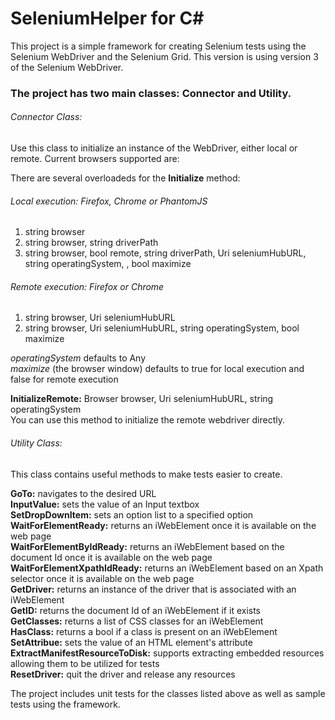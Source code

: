 # SeleniumHelper for C#

This project is a simple framework for 
creating Selenium tests using the Selenium
WebDriver and the Selenium Grid.  This version is using version 3
of the Selenium WebDriver.

### The project has two main classes:  Connector and Utility.

###### Connector Class:
Use this class to initialize an instance of the WebDriver, 
either local or remote.  Current browsers supported are:

There are several overloadeds for the __Initialize__ method:<br />
###### Local execution:  Firefox, Chrome or PhantomJS<br />
1. string browser <br />
2. string browser, string driverPath <br />
3. string browser, bool remote, string driverPath, Uri seleniumHubURL, string operatingSystem, , bool maximize

###### Remote execution:  Firefox or Chrome
1. string browser, Uri seleniumHubURL <br />
2. string browser, Uri seleniumHubURL, string operatingSystem, bool maximize <br />

_operatingSystem_ defaults to Any<br />
_maximize_ (the browser window) defaults to true for local execution and false for remote execution

__InitializeRemote:__ Browser browser, Uri seleniumHubURL, string operatingSystem<br />
You can use this method to initialize the remote webdriver directly.

###### Utility Class:
This class contains useful methods to make tests easier
to create.

__GoTo:__ navigates to the desired URL<br />
__InputValue:__ sets the value of an Input textbox<br />
__SetDropDownItem:__ sets an option list to a specified option<br />
__WaitForElementReady:__ returns an iWebElement once it is available
on the web page<br />
__WaitForElementByIdReady:__ returns an iWebElement based on the document Id once it is available
on the web page <br />
__WaitForElementXpathIdReady:__ returns an iWebElement based on an Xpath selector once it is available
on the web page <br />
__GetDriver:__ returns an instance of the driver that is associated 
with an iWebElement<br />
__GetID:__ returns the document Id of an iWebElement if it exists<br />
__GetClasses:__ returns a list of CSS classes for an iWebElement<br />
__HasClass:__  returns a bool if a class is present on an iWebElement<br />
__SetAttribue:__ sets the value of an HTML element's attribute<br />
__ExtractManifestResourceToDisk:__ supports extracting embedded resources allowing them
to be utilized for tests<br />
__ResetDriver:__ quit the driver and release any resources

The project includes unit tests for the classes listed above as well
as sample tests using the framework.